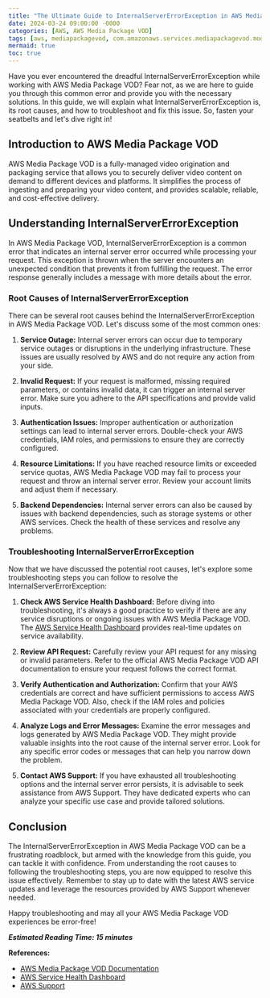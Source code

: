 ```yaml
---
title: "The Ultimate Guide to InternalServerErrorException in AWS Media Package VOD"
date: 2024-03-24 09:00:00 -0000
categories: [AWS, AWS Media Package VOD]
tags: [aws, mediapackagevod, com.amazonaws.services.mediapackagevod.model]
mermaid: true
toc: true
---
```



Have you ever encountered the dreadful InternalServerErrorException while working with AWS Media Package VOD? Fear not, as we are here to guide you through this common error and provide you with the necessary solutions. In this guide, we will explain what InternalServerErrorException is, its root causes, and how to troubleshoot and fix this issue. So, fasten your seatbelts and let's dive right in!

## Introduction to AWS Media Package VOD

AWS Media Package VOD is a fully-managed video origination and packaging service that allows you to securely deliver video content on demand to different devices and platforms. It simplifies the process of ingesting and preparing your video content, and provides scalable, reliable, and cost-effective delivery.

## Understanding InternalServerErrorException

In AWS Media Package VOD, InternalServerErrorException is a common error that indicates an internal server error occurred while processing your request. This exception is thrown when the server encounters an unexpected condition that prevents it from fulfilling the request. The error response generally includes a message with more details about the error.

### Root Causes of InternalServerErrorException

There can be several root causes behind the InternalServerErrorException in AWS Media Package VOD. Let's discuss some of the most common ones:

1. **Service Outage:** Internal server errors can occur due to temporary service outages or disruptions in the underlying infrastructure. These issues are usually resolved by AWS and do not require any action from your side.

2. **Invalid Request:** If your request is malformed, missing required parameters, or contains invalid data, it can trigger an internal server error. Make sure you adhere to the API specifications and provide valid inputs.

3. **Authentication Issues:** Improper authentication or authorization settings can lead to internal server errors. Double-check your AWS credentials, IAM roles, and permissions to ensure they are correctly configured.

4. **Resource Limitations:** If you have reached resource limits or exceeded service quotas, AWS Media Package VOD may fail to process your request and throw an internal server error. Review your account limits and adjust them if necessary.

5. **Backend Dependencies:** Internal server errors can also be caused by issues with backend dependencies, such as storage systems or other AWS services. Check the health of these services and resolve any problems.

### Troubleshooting InternalServerErrorException

Now that we have discussed the potential root causes, let's explore some troubleshooting steps you can follow to resolve the InternalServerErrorException:

1. **Check AWS Service Health Dashboard:** Before diving into troubleshooting, it's always a good practice to verify if there are any service disruptions or ongoing issues with AWS Media Package VOD. The [AWS Service Health Dashboard](https://status.aws.amazon.com/) provides real-time updates on service availability.

2. **Review API Request:** Carefully review your API request for any missing or invalid parameters. Refer to the official AWS Media Package VOD API documentation to ensure your request follows the correct format.

3. **Verify Authentication and Authorization:** Confirm that your AWS credentials are correct and have sufficient permissions to access AWS Media Package VOD. Also, check if the IAM roles and policies associated with your credentials are properly configured.

4. **Analyze Logs and Error Messages:** Examine the error messages and logs generated by AWS Media Package VOD. They might provide valuable insights into the root cause of the internal server error. Look for any specific error codes or messages that can help you narrow down the problem.

5. **Contact AWS Support:** If you have exhausted all troubleshooting options and the internal server error persists, it is advisable to seek assistance from AWS Support. They have dedicated experts who can analyze your specific use case and provide tailored solutions.

## Conclusion

The InternalServerErrorException in AWS Media Package VOD can be a frustrating roadblock, but armed with the knowledge from this guide, you can tackle it with confidence. From understanding the root causes to following the troubleshooting steps, you are now equipped to resolve this issue effectively. Remember to stay up to date with the latest AWS service updates and leverage the resources provided by AWS Support whenever needed.

Happy troubleshooting and may all your AWS Media Package VOD experiences be error-free!

***Estimated Reading Time: 15 minutes***

**References:**
- [AWS Media Package VOD Documentation](https://docs.aws.amazon.com/mediapackage/latest/ug/what-is.html)
- [AWS Service Health Dashboard](https://status.aws.amazon.com/)
- [AWS Support](https://aws.amazon.com/premiumsupport/)